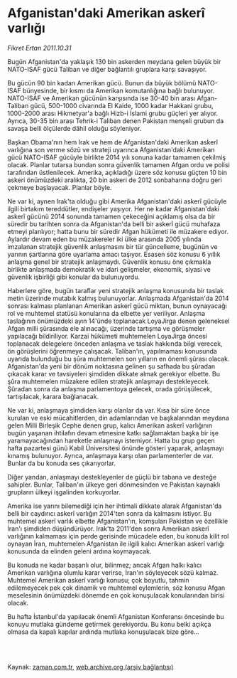 # Afganistan'daki  Amerikan askerî varlığı

*Fikret Ertan 2011.10.31*

<td class="columnist-detail">
<p>Bugün Afganistan'da yaklaşık 130 bin askerden meydana gelen büyük bir NATO-ISAF gücü Taliban ve diğer bağlantılı gruplara karşı savaşıyor.</p>
<p>
<div id="haberMetinDiv">
<p> Bu gücün 90 bin kadarı Amerikan gücü. Bunun da büyük bölümü NATO-ISAF bünyesinde, bir kısmı da Amerikan komutanlığına bağlı bulunuyor. NATO-ISAF ve Amerikan gücünün karşısında ise 30-40 bin arası Afgan-Taliban gücü, 500-1000 civarında El Kaide, 1000 kadar Hakkani grubu, 1000-2000 arası Hikmetyar'a bağlı Hizb-i İslami grubu güçleri yer alıyor. Ayrıca, 30-35 bin arası Tehrik-i Taliban denen Pakistan menşeli grubun da savaşa belli ölçülerde dâhil olduğu söyleniyor.
<p>Başkan Obama'nın hem Irak ve hem de Afganistan'daki Amerikan askerî varlığına son verme sözü ve strateji uyarınca Afganistan'daki Amerikan gücü NATO-ISAF gücüyle birlikte 2014 yılı sonuna kadar tamamen çekilmiş olacak. Planlar tutarsa bundan sonra güvenlik tamamen Afgan ordu ve polisi tarafından üstlenilecek. Amerika, açıkladığı üzere söz konusu güçten 10 bin askeri önümüzdeki aralıkta, 20 bin askeri de 2012 sonbaharına doğru geri çekmeye başlayacak. Planlar böyle.
<p>Ne var ki, aynen Irak'ta olduğu gibi Amerika Afganistan'daki askerî gücüyle ilgili birtakım tereddütler, endişeler yaşıyor. Her ne kadar Afganistan'daki askerî gücünü 2014 sonunda tamamen çekeceğini açıklamış olsa da bir süredir bu tarihten sonra da Afganistan'da belli bir askerî gücü muhafaza etmeyi planlıyor; hatta bunu bir süredir Afgan hükümeti ile müzakere ediyor. Aylardır devam eden bu müzakereler iki ülke arasında 2005 yılında imzalanan stratejik güvenlik anlaşmasını bir tür güncelleme, bugünün ve yarının şartlarına göre uyarlama amacı taşıyor. Esasen söz konusu 6 yıllık anlaşma genel bir stratejik anlaşmaydı. Güvenlik konusu öne çıkmakla birlikte anlaşmada demokratik ve idari gelişmeler, ekonomik, siyasi ve güvenlik işbirliği gibi konular da bulunuyordu.
<p>Haberlere göre, bugün taraflar yeni stratejik anlaşma konusunda bir taslak metin üzerinde mutabık kalmış bulunuyorlar. Anlaşmada Afganistan'da 2014 sonrası kalması planlanan Amerikan askerî gücü miktarı, bunun oynayacağı rol ve muhtemel statüsü konularına da elbette yer veriliyor. Anlaşma taslağının önümüzdeki ayın 14'ünde toplanacak LoyaJirga denen geleneksel Afgan milli şûrasında ele alınacağı, üzerinde tartışma ve görüşmeler yapılacağı bildiriliyor. Karzai hükümeti muhtemelen LoyaJirga öncesi toplanacak delegelere önceden anlaşma ve taslak hakkında bilgi verecek, ön görüşlerini öğrenmeye çalışacak. Taliban'ın, yapılmaması konusunda uyarıda bulunduğu bu şûra muhtemelen son yılların en önemli şûrası olacak. Afganistan'da yeni bir dönüm noktasına gelinen şu safhada bu şûradan çıkacak karar ve tavsiyeleri şimdiden dikkate almak gerekiyor elbette. Bu şûra muhtemelen müzakere edilen stratejik anlaşmayı destekleyecek. Şûradan sonra da anlaşma parlamentoya gelecek, orada görüşülecek, tartışılacak, karara bağlanacak.
<p>Ne var ki, anlaşmaya şimdiden karşı olanlar da var. Kısa bir süre önce kurulan ve eski mücahitlerden, din adamlarından ve başkalarından meydana gelen Milli Birleşik Cephe denen grup, kalıcı Amerikan askerî varlığının bugün yaşanan ihtilafın devam etmesine katkı sağlamaktan başka bir işe yaramayacağından hareketle anlaşmayı istemiyor. Hatta bu grup geçen hafta pazartesi günü Kabil Üniversitesi önünde gösteri yaparak, anlaşmayı kınamış bulunuyor. Ayrıca, anlaşmaya karşı olan parlamenterler de var. Bunlar da bu konuda ses çıkarıyorlar.
<p>Diğer yandan, anlaşmayı destekleyenler de güçlü bir tabana ve desteğe sahipler. Bunlar, Taliban'ın ülkeye geri dönmesinden ve Pakistan kaynaklı grupların ülkeyi işgalinden korkuyorlar.
<p>Amerika ise yarını bilemediği için her ihtimali dikkate alarak Afganistan'da belli bir caydırıcı askerî varlığın 2014'ten sonra da kalmasını istiyor. Bu muhtemel askerî varlık elbette Afganistan'ın, komşuları Pakistan ve özellikle İran'ı şimdiden düşündürüyor. Irak'ta 2011'den sonra Amerikan askerî varlığının kalmaması için perde gerisinde mücadele eden, bu konuda kilit rol oynayan İran, muhtemelen Afganistan ile ilgili kalıcı Amerikan askerî varlığı konusunda da elinden geleni ardına koymayacak.
<p>Bu konuda ne kadar başarılı olur, bilinmez; ancak Afgan halkı kalıcı Amerikan varlığına olumlu karar verirse, İran'ın söyleyecek sözü kalmaz. Muhtemel Amerikan askerî varlığı konusu; çok boyutlu, tahmin edilemeyecek pek çok dinamik ve muhtemel eylemlerin, söz konusu Afgan meselesinin önümüzdeki dönemde en çok konuşulacak konularından birisi olacak.
<p> Bu hafta İstanbul'da yapılacak önemli Afganistan Konferansı öncesinde bu konuyu mutlaka gündeme getirmek gerekiyordu. Bu konu belki açıkça olmasa da kapalı kapılar ardında mutlaka konuşulacak bize göre... </p></p></p></p></p></p></p></p></p></div>
</p>


<p><br>
		 </br></p></td>

Kaynak: [zaman.com.tr](http://zaman.com.tr/yazar.do?yazino=1196781), [web.archive.org (arşiv bağlantısı)](http://web.archive.org/web/20111118053250/http://www.zaman.com.tr:80/yazar.do?yazino=1196781)
